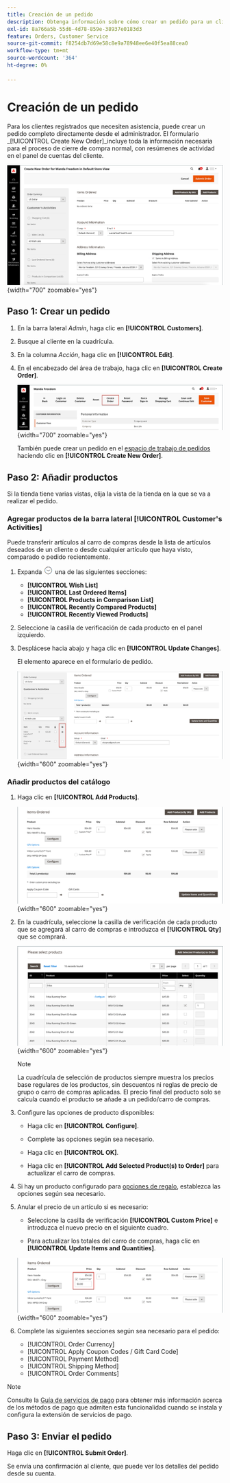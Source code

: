```yaml
---
title: Creación de un pedido
description: Obtenga información sobre cómo crear un pedido para un cliente en el Administrador de Commerce.
exl-id: 8a766a5b-55d6-4d78-859e-38937e0183d3
feature: Orders, Customer Service
source-git-commit: f8254db7d69e58c8e9a78948ee6e40f5ea88cea0
workflow-type: tm+mt
source-wordcount: '364'
ht-degree: 0%

---
```


# Creación de un pedido

Para los clientes registrados que necesiten asistencia, puede crear un pedido completo directamente desde el administrador. El formulario _[!UICONTROL Create New Order]_incluye toda la información necesaria para el proceso de cierre de compra normal, con resúmenes de actividad en el panel de cuentas del cliente.

![Crear un pedido para un cliente](./assets/create-new-order.png){width="700" zoomable="yes"}

## Paso 1: Crear un pedido

1. En la barra lateral _Admin_, haga clic en **[!UICONTROL Customers]**.

1. Busque al cliente en la cuadrícula.

1. En la columna _Acción_, haga clic en **[!UICONTROL Edit]**.

1. En el encabezado del área de trabajo, haga clic en **[!UICONTROL Create Order]**.

   ![Encabezado de Workspace](./assets/order-create-buttons.png){width="700" zoomable="yes"}

   También puede crear un pedido en el [espacio de trabajo de pedidos](orders.md#orders-workspace) haciendo clic en **[!UICONTROL Create New Order]**.

## Paso 2: Añadir productos

Si la tienda tiene varias vistas, elija la vista de la tienda en la que se va a realizar el pedido.

### Agregar productos de la barra lateral [!UICONTROL Customer's Activities]

Puede transferir artículos al carro de compras desde la lista de artículos deseados de un cliente o desde cualquier artículo que haya visto, comparado o pedido recientemente.

1. Expanda ![Selector de expansión](../assets/icon-display-expand.png) una de las siguientes secciones:

   - **[!UICONTROL Wish List]**
   - **[!UICONTROL Last Ordered Items]**
   - **[!UICONTROL Products in Comparison List]**
   - **[!UICONTROL Recently Compared Products]**
   - **[!UICONTROL Recently Viewed Products]**

1. Seleccione la casilla de verificación de cada producto en el panel izquierdo.

1. Desplácese hacia abajo y haga clic en **[!UICONTROL Update Changes]**.

   El elemento aparece en el formulario de pedido.

   ![Agregar al carro](./assets/create-order-add-wishlist.png){width="600" zoomable="yes"}

### Añadir productos del catálogo

1. Haga clic en **[!UICONTROL Add Products]**.

   ![Agregar productos](./assets/account-add-wishlist-product.png){width="600" zoomable="yes"}

1. En la cuadrícula, seleccione la casilla de verificación de cada producto que se agregará al carro de compras e introduzca el **[!UICONTROL Qty]** que se comprará.

   ![Seleccionar productos](./assets/create-order-from-catalog.png){width="600" zoomable="yes"}

   >[!NOTE]
   >
   >La cuadrícula de selección de productos siempre muestra los precios base regulares de los productos, sin descuentos ni reglas de precio de grupo o carro de compras aplicadas. El precio final del producto solo se calcula cuando el producto se añade a un pedido/carro de compras.

1. Configure las opciones de producto disponibles:

   - Haga clic en **[!UICONTROL Configure]**.

   - Complete las opciones según sea necesario.

   - Haga clic en **[!UICONTROL OK]**.

   - Haga clic en **[!UICONTROL Add Selected Product(s) to Order]** para actualizar el carro de compras.

1. Si hay un producto configurado para [opciones de regalo](../catalog/product-gift-options.md), establezca las opciones según sea necesario.

1. Anular el precio de un artículo si es necesario:

   - Seleccione la casilla de verificación **[!UICONTROL Custom Price]** e introduzca el nuevo precio en el siguiente cuadro.

   - Para actualizar los totales del carro de compras, haga clic en **[!UICONTROL Update Items and Quantities]**.

   ![Precio personalizado](./assets/create-order-custom-price.png){width="600" zoomable="yes"}

1. Complete las siguientes secciones según sea necesario para el pedido:

   - [!UICONTROL Order Currency]
   - [!UICONTROL Apply Coupon Codes / Gift Card Code]
   - [!UICONTROL Payment Method]
   - [!UICONTROL Shipping Method]
   - [!UICONTROL Order Comments]

>[!NOTE]
>
>Consulte la [Guía de servicios de pago](https://experienceleague.adobe.com/en/docs/commerce-merchant-services/payment-services/guide-overview) para obtener más información acerca de los métodos de pago que admiten esta funcionalidad cuando se instala y configura la extensión de servicios de pago.

## Paso 3: Enviar el pedido

Haga clic en **[!UICONTROL Submit Order]**.

Se envía una confirmación al cliente, que puede ver los detalles del pedido desde su cuenta.
